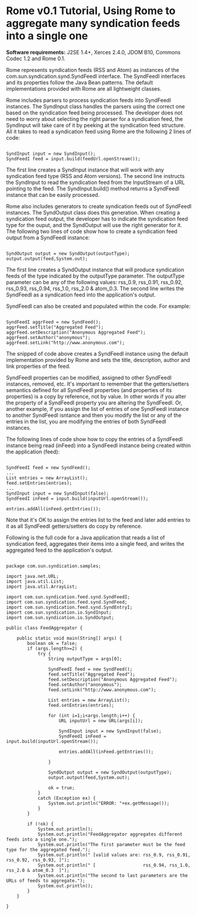 # Rome v0.1 Tutorial, Using Rome to aggregate many syndication feeds into a single one


**Software requirements:** J2SE 1.4\+, Xerces 2.4.0, JDOM B10, Commons Codec 1.2 and Rome 0.1.



Rome represents syndication feeds (RSS and Atom) as instances of the com.sun.syndication.synd.SyndFeedI interface. The SyndFeedI interfaces and its properties follow the Java Bean patterns. The default implementations provided with Rome are all lightweight classes.



Rome includes parsers to process syndication feeds into SyndFeedI instances. The SyndInput class handles the parsers using the correct one based on the syndication feed being processed. The developer does not need to worry about selecting the right parser for a syndication feed, the SyndInput will take care of it by peeking at the syndication feed structure. All it takes to read a syndication feed using Rome are the following 2 lines of code:



```

SyndInput input = new SyndInput();
SyndFeedI feed = input.build(feedUrl.openStream());

```


The first line creates a SyndInput instance that will work with any syndication feed type (RSS and Atom versions). The second line instructs the SyndInput to read the syndication feed from the InputStream of a URL pointing to the feed. The SyndInput.build() method returns a SyndFeedI instance that can be easily processed.



Rome also includes generators to create syndication feeds out of SyndFeedI instances. The SyndOutput class does this generation. When creating a syndication feed output, the developer has to indicate the syndication feed type for the ouput, and the SyndOutput will use the right generator for it. The following two lines of code show how to create a syndication feed output from a SyndFeedI instance:



```

SyndOutput output = new SyndOutput(outputType);
output.output(feed,System.out);

```


The first line creates a SyndOutput instance that will produce syndication feeds of the type indicated by the outputType parameter. The outputType parameter can be any of the following values: rss\_0.9, rss\_0.91, rss\_0.92, rss\_0.93, rss\_0.94, rss\_1.0, rss\_2.0 & atom\_0.3. The second line writes the SyndFeedI as a syndication feed into the application's output.



SyndFeedI can also be created and populated within the code. For example:



```

SyndFeedI aggrFeed = new SyndFeed();
aggrFeed.setTitle("Aggregated Feed");
aggrFeed.setDescription("Anonymous Aggregated Feed");
aggrFeed.setAuthor("anonymous");
aggrFeed.setLink("http://www.anonymous.com");

```


The snipped of code above creates a SyndFeedI instance using the default implementation provided by Rome and sets the title, description, author and link properties of the feed.



SyndFeedI properties can be modified, assigned to other SyndFeedI instances, removed, etc. It's important to remember that the getters/setters semantics defined for all SyndFeedI properties (and properties of its properties) is a copy by reference, not by value. In other words if you alter the property of a SyndFeedI property you are altering the SyndFeedI. Or, another example, if you assign the list of entries of one SyndFeedI instance to another SyndFeedI isntance and then you modify the list or any of the entries in the list, you are modifying the entries of both SyndFeedI instances.



The following lines of code show how to copy the entries of a SyndFeedI instance being read (inFeed) into a SyndFeedI instance being created within the application (feed):



```

SyndFeedI feed = new SyndFeed();
...
List entries = new ArrayList();
feed.setEntries(entries);
...
SyndInput input = new SyndInput(false);
SyndFeedI inFeed = input.build(inputUrl.openStream());

entries.addAll(inFeed.getEntries());

```


Note that it's OK to assign the entries list to the feed and later add entries to it as all SyndFeedI getters/setters do copy by reference.



Following is the full code for a Java application that reads a list of syndication feed, aggregates their items into a single feed, and writes the aggregated feed to the application's output.



```

package com.sun.syndication.samples;

import java.net.URL;
import java.util.List;
import java.util.ArrayList;

import com.sun.syndication.feed.synd.SyndFeedI;
import com.sun.syndication.feed.synd.SyndFeed;
import com.sun.syndication.feed.synd.SyndEntryI;
import com.sun.syndication.io.SyndInput;
import com.sun.syndication.io.SyndOutput;

public class FeedAggregator {

    public static void main(String[] args) {
        boolean ok = false;
        if (args.length>=2) {
            try {
                String outputType = args[0];

                SyndFeedI feed = new SyndFeed();
                feed.setTitle("Aggregated Feed");
                feed.setDescription("Anonymous Aggregated Feed");
                feed.setAuthor("anonymous");
                feed.setLink("http://www.anonymous.com");

                List entries = new ArrayList();
                feed.setEntries(entries);

                for (int i=1;i<args.length;i++) {
                    URL inputUrl = new URL(args[i]);

                    SyndInput input = new SyndInput(false);
                    SyndFeedI inFeed = input.build(inputUrl.openStream());

                    entries.addAll(inFeed.getEntries());

                }

                SyndOutput output = new SyndOutput(outputType);
                output.output(feed,System.out);

                ok = true;
            }
            catch (Exception ex) {
                System.out.println("ERROR: "+ex.getMessage());
            }
        }

        if (!ok) {
            System.out.println();
            System.out.println("FeedAggregator aggregates different feeds into a single one.");
            System.out.println("The first parameter must be the feed type for the aggregated feed.");
            System.out.println(" [valid values are: rss_0.9, rss_0.91, rss_0.92, rss_0.93, ]");
            System.out.println(" [                  rss_0.94, rss_1.0, rss_2.0 & atom_0.3  ]");
            System.out.println("The second to last parameters are the URLs of feeds to aggregate.");
            System.out.println();
        }
    }

}

```
